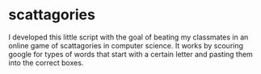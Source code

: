 # scattagories

I developed this little script with the goal of beating my classmates in an online game of scattagories in computer science. It works by scouring google for types of words that start with a certain letter and pasting them into the correct boxes.
